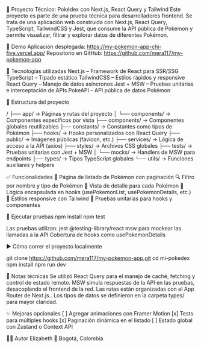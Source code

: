 🧪 Proyecto Técnico: Pokédex con Next.js, React Query y Tailwind
Este proyecto es parte de una prueba técnica para desarrolladores frontend. Se trata de una aplicación web construida con Next.js, React Query, TypeScript, TailwindCSS y Jest, que consume la API pública de Pokémon y permite visualizar, filtrar y explorar datos de diferentes Pokémon.

🚀 Demo
    Aplicación desplegada: https://my-pokemon-app-chi-five.vercel.app/
    Repositorio en GitHub: https://github.com/mera117/my-pokemon-app

🧱 Tecnologías utilizadas
    Next.js – Framework de React para SSR/SSG
    TypeScript – Tipado estático
    TailwindCSS – Estilos rápidos y responsive
    React Query – Manejo de datos asíncronos
    Jest + MSW – Pruebas unitarias e interceptación de APIs
    PokeAPI – API pública de datos Pokémon

🧩 Estructura del proyecto

/
├── app/                        → Páginas y rutas del proyecto
│   └── components/             → Componentes específicos por vista
├── components/                → Componentes globales reutilizables
├── constants/                 → Constantes como tipos de Pokémon
├── hooks/                     → Hooks personalizados con React Query
├── public/                    → Imágenes públicas (favicon, etc.)
├── services/                  → Lógica de acceso a la API (axios)
├── styles/                    → Archivos CSS globales
├── tests/                     → Pruebas unitarias con Jest + MSW
│   └── mocks/                 → Handlers de MSW para endpoints
├── types/                     → Tipos TypeScript globales
└── utils/                     → Funciones auxiliares y helpers

✅ Funcionalidades
    📄 Página de listado de Pokémon con paginación
    🔍 Filtro por nombre y tipo de Pokémon
    📌 Vista de detalle para cada Pokémon
    🧠 Lógica encapsulada en hooks (usePokemonList, usePokemonDetails, etc.)
    💅 Estilos responsive con Tailwind
    🧪 Pruebas unitarias para hooks y componentes


🧪 Ejecutar pruebas
    npm install
    npm test

Las pruebas utilizan:
    jest
    @testing-library/react
    msw para mockear las llamadas a la API
    Cobertura de hooks como usePokemonDetails

▶️ Cómo correr el proyecto localmente

  git clone https://github.com/mera117/my-pokemon-app.git
  cd mi-pokedex
  npm install
  npm run dev

📌 Notas técnicas
  Se utilizó React Query para el manejo de caché, fetching y control de estado remoto.
  MSW simula respuestas de la API en las pruebas, desacoplando el frontend de la red.
  Las rutas están organizadas con el App Router de Next.js..
  Los tipos de datos se definieron en la carpeta types/ para mayor claridad.

✨ Mejoras opcionales
  [ ] Agregar animaciones con Framer Motion
  [x] Tests para múltiples hooks
  [x] Paginación dinámica en el listado
  [ ] Estado global con Zustand o Context API

👩‍💻 Autor
Elizabeth 📍 Bogotá, Colombia
